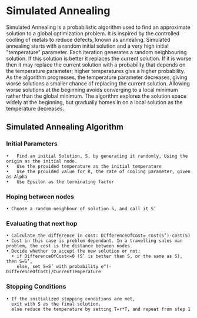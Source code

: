# Simulated Annealing

Simulated Annealing is a probabilistic algorithm used to find an approximate solution to a global optimization problem.  It is inspired by the controlled cooling of metals to reduce defects, known as annealing.  Simulated annealing starts with a random initial solution and a very high initial "temperature" parameter.  Each iteration generates a random neighbouring solution.  If this solution is better it replaces the current solution.  If it is worse then it may replace the current solution with a probability that depends on the temperature parameter; higher temperatures give a higher probability.  As the algorithm progresses, the temperature parameter decreases, giving worse solutions a smaller chance of replacing the current solution.  Allowing worse solutions at the beginning avoids converging to a local minimum rather than the global minimum. The algorithm explores the solution space widely at the beginning, but gradually homes in on a local solution as the temperature decreases.

## Simulated Annealing Algorithm

### Initial Parameters
	•	Find an initial Solution, S, by generating it randomly, Using the origin as the initial node.
	•	Use the provided temperature as the initial temperature
	•	Use the provided value for R, the rate of cooling parameter, given as Alpha
	•	Use Epsilon as the terminating factor

### Hoping between nodes
    • Choose a random neighbour of solution S, and call it S’

### Evaluating that next hop
    • Calculate the difference in cost: DifferenceOfCost= cost(S’)-cost(S)
    • Cost in this case is problem dependant. In a travelling sales man problem, the cost is the distance between nodes.
    • Decide whether to accept the new solution or not: 
      • if DifferenceOfCost<=0 (S’ is better than S, or the same as S), then S=S’, 
        else, set S=S’ with probability e^(-DifferenceOfCost)/CurrentTemperature

### Stopping Conditions 
    • If the initialized stopping conditions are met,
      exit with S as the final solution, 
      else reduce the temperature by setting T=r*T, and repeat from step 1


